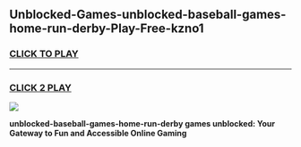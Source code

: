 
## Unblocked-Games-unblocked-baseball-games-home-run-derby-Play-Free-kzno1
<h3>
<a href="https://premium76.site?title=unblocked-baseball-games-home-run-derby&ref=18A1">CLICK TO PLAY</a></h3>
<hr>

<h3>
<a href="https://premium76.site?title=unblocked-baseball-games-home-run-derby&ref=18A1">CLICK 2 PLAY</a>
  
</h3>

<a href="https://premium76.site?title=unblocked-baseball-games-home-run-derby&ref=18A1"><img src="https://clearcache.store/games.png"></a>


**unblocked-baseball-games-home-run-derby games unblocked: Your Gateway to Fun and Accessible Online Gaming**
